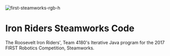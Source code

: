 ![first-steamworks-rgb-h](https://cloud.githubusercontent.com/assets/8658063/22178949/85c06858-dff9-11e6-8d85-cc5cf78e7c1d.png)

# Iron Riders Steamworks Code

The Roosevelt Iron Riders', Team 4180's Iterative Java program for the 2017 FIRST Robotics Competition, Steamworks.

